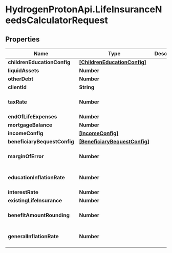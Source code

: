 # HydrogenProtonApi.LifeInsuranceNeedsCalculatorRequest

## Properties
Name | Type | Description | Notes
------------ | ------------- | ------------- | -------------
**childrenEducationConfig** | [**[ChildrenEducationConfig]**](ChildrenEducationConfig.md) |  | [optional] 
**liquidAssets** | **Number** |  | [optional] 
**otherDebt** | **Number** |  | [optional] 
**clientId** | **String** |  | [optional] 
**taxRate** | **Number** |  | [optional] [default to 0.0]
**endOfLifeExpenses** | **Number** |  | [optional] 
**mortgageBalance** | **Number** |  | [optional] 
**incomeConfig** | [**[IncomeConfig]**](IncomeConfig.md) |  | [optional] 
**beneficiaryBequestConfig** | [**[BeneficiaryBequestConfig]**](BeneficiaryBequestConfig.md) |  | [optional] 
**marginOfError** | **Number** |  | [optional] [default to 0.0]
**educationInflationRate** | **Number** |  | [optional] [default to 0.0]
**interestRate** | **Number** |  | 
**existingLifeInsurance** | **Number** |  | [optional] 
**benefitAmountRounding** | **Number** |  | [optional] [default to 0]
**generalInflationRate** | **Number** |  | [optional] [default to 0.0]


